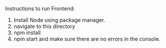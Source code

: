 Instructions to run Frontend:
1. Install Node using package manager.
2. navigate to this directory
3. npm install
4. npm start and make sure there are no errors in the console.
